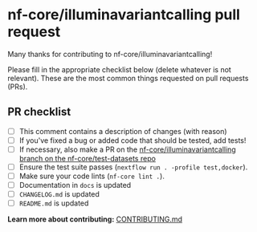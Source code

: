 # nf-core/illuminavariantcalling pull request

Many thanks for contributing to nf-core/illuminavariantcalling!

Please fill in the appropriate checklist below (delete whatever is not relevant).
These are the most common things requested on pull requests (PRs).

## PR checklist

- [ ] This comment contains a description of changes (with reason)
- [ ] If you've fixed a bug or added code that should be tested, add tests!
- [ ] If necessary, also make a PR on the [nf-core/illuminavariantcalling branch on the nf-core/test-datasets repo](https://github.com/nf-core/test-datasets/pull/new/nf-core/illuminavariantcalling)
- [ ] Ensure the test suite passes (`nextflow run . -profile test,docker`).
- [ ] Make sure your code lints (`nf-core lint .`).
- [ ] Documentation in `docs` is updated
- [ ] `CHANGELOG.md` is updated
- [ ] `README.md` is updated

**Learn more about contributing:** [CONTRIBUTING.md](https://github.com/nf-core/illuminavariantcalling/tree/master/.github/CONTRIBUTING.md)